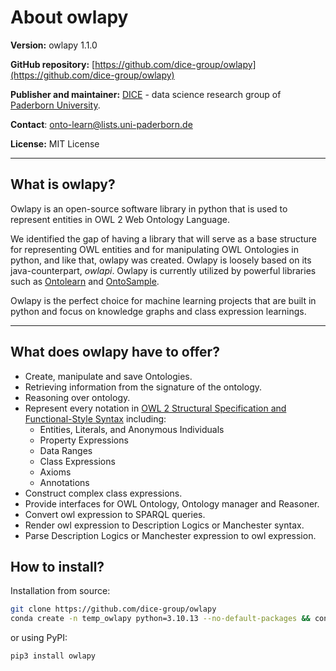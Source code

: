 # About owlapy

**Version:** owlapy 1.1.0

**GitHub repository:** [https://github.com/dice-group/owlapy](https://github.com/dice-group/owlapy)

**Publisher and maintainer:** [DICE](https://dice-research.org/) - data science research group of [Paderborn University](https://www.uni-paderborn.de/en/university).

**Contact**: [onto-learn@lists.uni-paderborn.de](mailto:onto-learn@lists.uni-paderborn.de)

**License:** MIT License

--------------------------------------------------------------------------------------------
## What is owlapy?
Owlapy is an open-source software library in python that is used to represent entities
in OWL 2 Web Ontology Language.

We identified the gap of having a library that will serve as a base structure 
for representing OWL entities and for manipulating OWL Ontologies in python, and like that, owlapy was created. Owlapy 
is loosely based on its java-counterpart, _owlapi_. Owlapy is currently utilized 
by powerful libraries such as [Ontolearn](https://github.com/dice-group/Ontolearn)
and [OntoSample](https://github.com/alkidbaci/OntoSample). 

Owlapy is the perfect choice for machine learning projects that are built in python and
focus on knowledge graphs and class expression learnings. 

---------------------------------------

## What does owlapy have to offer?
- Create, manipulate and save Ontologies.
- Retrieving information from the signature of the ontology.
- Reasoning over ontology.
- Represent every notation in 
[OWL 2 Structural Specification and Functional-Style Syntax](https://www.w3.org/TR/owl2-syntax/)
including: 
  - Entities, Literals, and Anonymous Individuals
  - Property Expressions
  - Data Ranges
  - Class Expressions
  - Axioms
  - Annotations
- Construct complex class expressions.
- Provide interfaces for OWL Ontology, Ontology manager and Reasoner.
- Convert owl expression to SPARQL queries.
- Render owl expression to Description Logics or Manchester syntax.
- Parse Description Logics or Manchester expression to owl expression.


## How to install?

Installation from source:
``` bash
git clone https://github.com/dice-group/owlapy
conda create -n temp_owlapy python=3.10.13 --no-default-packages && conda activate temp_owlapy && pip3 install -e .
```

or using PyPI:
```bash
pip3 install owlapy
```